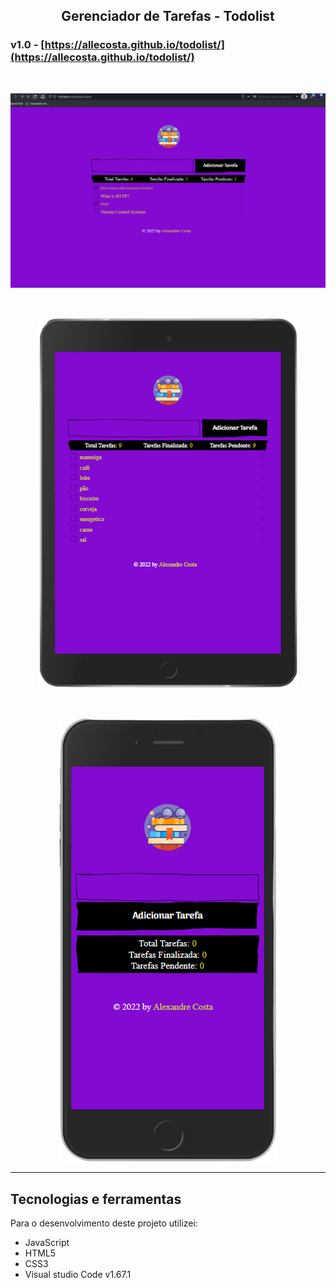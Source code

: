 <h2 align="center">
  Gerenciador de Tarefas - Todolist
</h2>

### v1.0 - [https://allecosta.github.io/todolist/](https://allecosta.github.io/todolist/)

<br>

![Home](assets/img/desktop.png)

<br>

<!--<![ipad](assets/img/ipad.png)-->
<!--<![mobile](assets/img/mobile.png)-->

<img
style="display:block; margin-left:auto; margin-right:auto;"
src="assets/img/ipad.png">
</img>

<br>

<img
style="display:block; margin-left:auto; margin-right:auto;"
src="assets/img/mobile.png">
</img>


---

## Tecnologias e ferramentas
Para o desenvolvimento deste projeto utilizei:
- JavaScript
- HTML5
- CSS3
- Visual studio Code v1.67.1

